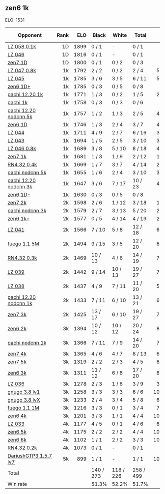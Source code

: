 ## zen6 1k ##

ELO: 1531

Opponent | Rank | ELO | Black | White | Total | Win rate
---------|-----:|----:|-------|-------|-------|-------:
[LZ 058 0.1k](LZ%20058%200.1k.md) | 1D | 1899 | 0 / 1 | - | 0 / 1 | 0.0%
[LZ 046](LZ%20046.md) | 1D | 1816 | 0 / 1 | - | 0 / 1 | 0.0%
[zen7 1D](zen7%201D.md) | 1D | 1800 | 0 / 1 | 0 / 2 | 0 / 3 | 0.0%
[LZ 047 0.8k](LZ%20047%200.8k.md) | 1k | 1792 | 2 / 2 | 0 / 2 | 2 / 4 | 50.0%
[LZ 045](LZ%20045.md) | 1k | 1785 | 3 / 6 | 3 / 5 | 6 / 11 | 54.5%
[zen6 1D+](zen6%201D+.md) | 1k | 1785 | 0 / 3 | 0 / 5 | 0 / 8 | 0.0%
[pachi 12.20 1k](pachi%2012.20%201k.md) | 1k | 1771 | 1 / 3 | 0 / 2 | 1 / 5 | 20.0%
[pachi 1k](pachi%201k.md) | 1k | 1758 | 0 / 3 | 0 / 3 | 0 / 6 | 0.0%
[pachi 12.20 nodcnn 5k](pachi%2012.20%20nodcnn%205k.md) | 1k | 1757 | 1 / 2 | 1 / 3 | 2 / 5 | 40.0%
[zen6 1D](zen6%201D.md) | 1k | 1746 | 1 / 3 | 2 / 4 | 3 / 7 | 42.9%
[LZ 044](LZ%20044.md) | 1k | 1711 | 4 / 9 | 2 / 7 | 6 / 16 | 37.5%
[LZ 043](LZ%20043.md) | 1k | 1694 | 1 / 5 | 2 / 5 | 3 / 10 | 30.0%
[LZ 046 0.8k](LZ%20046%200.8k.md) | 1k | 1689 | 3 / 8 | 5 / 10 | 8 / 18 | 44.4%
[zen7 1k](zen7%201k.md) | 1k | 1681 | 1 / 3 | 1 / 9 | 2 / 12 | 16.7%
[RN4.32 0.4k](RN4.32%200.4k.md) | 1k | 1669 | 1 / 7 | 3 / 7 | 4 / 14 | 28.6%
[pachi nodcnn 5k](pachi%20nodcnn%205k.md) | 1k | 1655 | 1 / 6 | 2 / 4 | 3 / 10 | 30.0%
[pachi 12.20 nodcnn 3k](pachi%2012.20%20nodcnn%203k.md) | 1k | 1647 | 3 / 6 | 7 / 17 | 10 / 23 | 43.5%
[zen6 1D-](zen6%201D-.md) | 1k | 1630 | 0 / 3 | 0 / 5 | 0 / 8 | 0.0%
[zen7 2k](zen7%202k.md) | 2k | 1598 | 2 / 6 | 1 / 12 | 3 / 18 | 16.7%
[pachi nodcnn 3k](pachi%20nodcnn%203k.md) | 2k | 1579 | 2 / 7 | 3 / 13 | 5 / 20 | 25.0%
[zen6 1k+](zen6%201k+.md) | 2k | 1577 | 0 / 5 | 4 / 14 | 4 / 19 | 21.1%
[LZ 041](LZ%20041.md) | 2k | 1566 | 7 / 10 | 5 / 8 | 12 / 18 | 66.7%
[fuego 1.1 5M](fuego%201.1%205M.md) | 2k | 1494 | 9 / 15 | 3 / 5 | 12 / 20 | 60.0%
[RN4.32 0.3k](RN4.32%200.3k.md) | 2k | 1469 | 10 / 13 | 4 / 6 | 14 / 19 | 73.7%
[LZ 039](LZ%20039.md) | 2k | 1442 | 9 / 14 | 10 / 13 | 19 / 27 | 70.4%
[LZ 038](LZ%20038.md) | 2k | 1437 | 4 / 9 | 7 / 11 | 11 / 20 | 55.0%
[pachi 12.20 nodcnn 1k](pachi%2012.20%20nodcnn%201k.md) | 2k | 1433 | 7 / 11 | 6 / 10 | 13 / 21 | 61.9%
[zen7 3k](zen7%203k.md) | 2k | 1425 | 13 / 17 | 6 / 10 | 19 / 27 | 70.4%
[zen6 2k](zen6%202k.md) | 3k | 1394 | 10 / 12 | 10 / 12 | 20 / 24 | 83.3%
[pachi nodcnn 1k](pachi%20nodcnn%201k.md) | 3k | 1366 | 7 / 11 | 7 / 9 | 14 / 20 | 70.0%
[zen7 4k](zen7%204k.md) | 3k | 1365 | 4 / 6 | 4 / 7 | 8 / 13 | 61.5%
[zen7 5k](zen7%205k.md) | 3k | 1319 | 2 / 2 | 2 / 3 | 4 / 5 | 80.0%
[zen6 3k](zen6%203k.md) | 3k | 1311 | 11 / 12 | 6 / 8 | 17 / 20 | 85.0%
[LZ 036](LZ%20036.md) | 3k | 1278 | 2 / 3 | 1 / 6 | 3 / 9 | 33.3%
[gnugo 3.8 lv1](gnugo%203.8%20lv1.md) | 3k | 1258 | 3 / 3 | 3 / 3 | 6 / 6 | 100.0%
[gnugo 3.8 lvX](gnugo%203.8%20lvX.md) | 3k | 1233 | 2 / 4 | 3 / 4 | 5 / 8 | 62.5%
[fuego 1.1 1M](fuego%201.1%201M.md) | 3k | 1216 | 3 / 3 | 0 / 1 | 3 / 4 | 75.0%
[zen6 4k](zen6%204k.md) | 3k | 1201 | 3 / 3 | 1 / 1 | 4 / 4 | 100.0%
[LZ 033](LZ%20033.md) | 4k | 1177 | 4 / 5 | 0 / 1 | 4 / 6 | 66.7%
[zen6 5k](zen6%205k.md) | 4k | 1175 | 2 / 2 | 2 / 2 | 4 / 4 | 100.0%
[zen6 6k](zen6%206k.md) | 4k | 1102 | 1 / 1 | 2 / 2 | 3 / 3 | 100.0%
[RN4.32 0.2k](RN4.32%200.2k.md) | 4k | 1073 | 0 / 1 | - | 0 / 1 | 0.0%
[DariushGTP3.1.5.7 lv7](DariushGTP3.1.5.7%20lv7.md) | 5k | 899 | 1 / 1 | - | 1 / 1 | 100.0%
Total | | | 140 / 273 | 118 / 226 | 258 / 499 | 
Win rate| | | 51.3% | 52.2% | 51.7% | 
